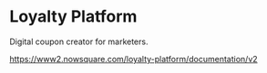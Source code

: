 # Loyalty Platform

Digital coupon creator for marketers.

https://www2.nowsquare.com/loyalty-platform/documentation/v2
